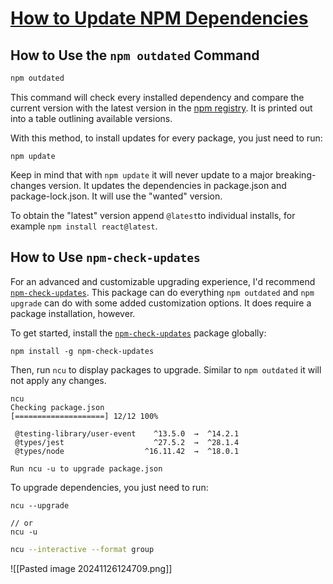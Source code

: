 # [How to Update NPM Dependencies](https://www.freecodecamp.org/news/how-to-update-npm-dependencies/)

## How to Use the `npm outdated` Command

```bash
npm outdated
```

This command will check every installed dependency and compare the current version with the latest version in the [npm registry](https://www.npmjs.com/). It is printed out into a table outlining available versions.

With this method, to install updates for every package, you just need to run:

```
npm update
```

Keep in mind that with `npm update` it will never update to a major breaking-changes version. It updates the dependencies in package.json and package-lock.json. It will use the "wanted" version.

To obtain the "latest" version append `@latest`to individual installs, for example `npm install react@latest`.

## How to Use `npm-check-updates`

For an advanced and customizable upgrading experience, I'd recommend [`npm-check-updates`](https://www.npmjs.com/package/npm-check-updates). This package can do everything `npm outdated` and `npm upgrade` can do with some added customization options. It does require a package installation, however.

To get started, install the [`npm-check-updates`](https://www.npmjs.com/package/npm-check-updates) package globally:

```
npm install -g npm-check-updates
```

Then, run `ncu` to display packages to upgrade. Similar to `npm outdated` it will not apply any changes.

```
ncu
Checking package.json
[====================] 12/12 100%

 @testing-library/user-event    ^13.5.0  →  ^14.2.1
 @types/jest                    ^27.5.2  →  ^28.1.4
 @types/node                  ^16.11.42  →  ^18.0.1

Run ncu -u to upgrade package.json
```

To upgrade dependencies, you just need to run:

```
ncu --upgrade

// or 
ncu -u
```

```sh
ncu --interactive --format group
```

![[Pasted image 20241126124709.png]]